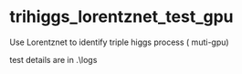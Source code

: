 # trihiggs_lorentznet_test_gpu
Use Lorentznet to identify triple higgs process ( muti-gpu)

test details are in .\logs
